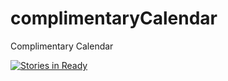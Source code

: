 # complimentaryCalendar
Complimentary Calendar


[![Stories in Ready](https://badge.waffle.io/ComplimentaryCalendar/calendar.png?label=waffle.io%20ready&title=Waffle.io%20Ready)](http://waffle.io/ComplimentaryCalendar/calendar)
